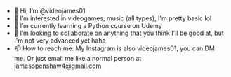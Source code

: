 - 👋 Hi, I’m @videojames01
- 👀 I’m interested in videogames, music (all types), I'm pretty basic lol
- 🌱 I’m currently learning a Python course on Udemy
- 💞️ I’m looking to collaborate on anything that you think I'll be good at, but I'm not very advanced yet haha
- 📫 How to reach me: My Instagram is also videojames01, you can DM me. Or just email me like a normal person at jamesopenshaw4@gmail.com

<!---
videojames01/videojames01 is a ✨ special ✨ repository because its `README.md` (this file) appears on your GitHub profile.
You can click the Preview link to take a look at your changes.
--->

